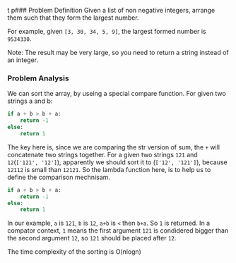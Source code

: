 t p### Problem Definition
Given a list of non negative integers, arrange them such that they form the largest number.

For example, given `[3, 30, 34, 5, 9]`, the largest formed number is `9534330`.

Note: The result may be very large, so you need to return a string instead of an integer.

### Problem Analysis
We can sort the array, by useing a special compare function. For given two strings a and b:
```python
if a + b > b + a:
    return -1
else:
    return 1
```

The key here is, since we are comparing the str version of sum, the `+` will concatenate two strings together. For a given two strings `121` and `12`(`['121', '12']`), apparently we should sort it to (`['12', '121']`), because `12112` is small than `12121`. So the lambda function here, is to help us to define the comparison mechnisam.

```python
if a + b > b + a:
    return -1
else:
    return 1
```
In our example, `a` is `121`, `b` is `12`, `a+b` is `<` then `b+a`. So `1` is returned. In a compator context, `1` means the first argument `121` is condidered bigger than the second argument `12`, so `121` should be placed after `12`.

The time complexity of the sorting is O(nlogn)